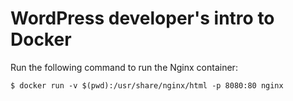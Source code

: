 # WordPress developer's intro to Docker

Run the following command to run the Nginx container:
```
$ docker run -v $(pwd):/usr/share/nginx/html -p 8080:80 nginx
```
